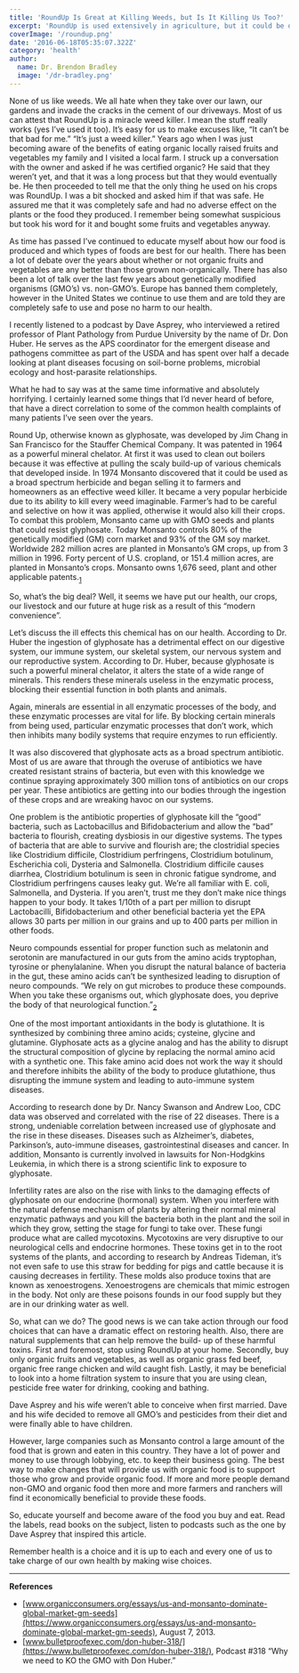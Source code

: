 ```yaml
---
title: 'RoundUp Is Great at Killing Weeds, but Is It Killing Us Too?'
excerpt: 'RoundUp is used extensively in agriculture, but it could be damaging our health.'
coverImage: '/roundup.png'
date: '2016-06-18T05:35:07.322Z'
category: 'health'
author:
  name: Dr. Brendon Bradley
  image: '/dr-bradley.png'
---
```


None of us like weeds. We all hate when they take over our lawn, our gardens and invade the cracks in the cement of our driveways. Most of us can attest that RoundUp is a miracle weed killer. I mean the stuff really works (yes I’ve used it too). It’s easy for us to make excuses like, “It can’t be that bad for me.” “It’s just a weed killer.” Years ago when I was just becoming aware of the benefits of eating organic locally raised fruits and vegetables my family and I visited a local farm. I struck up a conversation with the owner and asked if he was certified organic? He said that they weren’t yet, and that it was a long process but that they would eventually be. He then proceeded to tell me that the only thing he used on his crops was RoundUp. I was a bit shocked and asked him if that was safe. He assured me that it was completely safe and had no adverse effect on the plants or the food they produced. I remember being somewhat suspicious but took his word for it and bought some fruits and vegetables anyway.

As time has passed I’ve continued to educate myself about how our food is produced and which types of foods are best for our health. There has been a lot of debate over the years about whether or not organic fruits and vegetables are any better than those grown non-organically. There has also been a lot of talk over the last few years about genetically modified organisms (GMO’s) vs. non-GMO’s. Europe has banned them completely, however in the United States we continue to use them and are told they are completely safe to use and pose no harm to our health.

I recently listened to a podcast by Dave Asprey, who interviewed a retired professor of Plant Pathology from Purdue University by the name of Dr. Don Huber. He serves as the APS coordinator for the emergent disease and pathogens committee as part of the USDA and has spent over half a decade looking at plant diseases focusing on soil-borne problems, microbial ecology and host-parasite relationships.

What he had to say was at the same time informative and absolutely horrifying. I certainly learned some things that I’d never heard of before, that have a direct correlation to some of the common health complaints of many patients I’ve seen over the years.

Round Up, otherwise known as glyphosate, was developed by Jim Chang in San Francisco for the Stauffer Chemical Company. It was patented in 1964 as a powerful mineral chelator. At first it was used to clean out boilers because it was effective at pulling the scaly build-up of various chemicals that developed inside. In 1974 Monsanto discovered that it could be used as a broad spectrum herbicide and began selling it to farmers and homeowners as an effective weed killer. It became a very popular herbicide due to its ability to kill every weed imaginable. Farmer’s had to be careful and selective on how it was applied, otherwise it would also kill their crops. To combat this problem, Monsanto came up with GMO seeds and plants that could resist glyphosate. Today Monsanto controls 80% of the genetically modified (GM) corn market and 93% of the GM soy market. Worldwide 282 million acres are planted in Monsanto’s GM crops, up from 3 million in 1996. Forty percent of U.S. cropland, or 151.4 million acres, are planted in Monsanto’s crops. Monsanto owns 1,676 seed, plant and other applicable patents.<sub>[1](https://www.organicconsumers.org/essays/us-and-monsanto-dominate-global-market-gm-seeds)</sub>

So, what’s the big deal? Well, it seems we have put our health, our crops, our livestock and our future at huge risk as a result of this “modern convenience”.

Let’s discuss the ill effects this chemical has on our health. According to Dr. Huber the ingestion of glyphosate has a detrimental effect on our digestive system, our immune system, our skeletal system, our nervous system and our reproductive system. According to Dr. Huber, because glyphosate is such a powerful mineral chelator, it alters the state of a wide range of minerals. This renders these minerals useless in the enzymatic process, blocking their essential function in both plants and animals.

Again, minerals are essential in all enzymatic processes of the body, and these enzymatic processes are vital for life. By blocking certain minerals from being used, particular enzymatic processes that don’t work, which then inhibits many bodily systems that require enzymes to run efficiently.

It was also discovered that glyphosate acts as a broad spectrum antibiotic. Most of us are aware that through the overuse of antibiotics we have created resistant strains of bacteria, but even with this knowledge we continue spraying approximately 300 million tons of antibiotics on our crops per year. These antibiotics are getting into our bodies through the ingestion of these crops and are wreaking havoc on our systems.

One problem is the antibiotic properties of glyphosate kill the “good” bacteria, such as Lactobacillus and Bifidobacterium and allow the “bad” bacteria to flourish, creating dysbiosis in our digestive systems. The types of bacteria that are able to survive and flourish are; the clostridial species like Clostridium difficile, Clostridium perfringens, Clostridium botulinum, Escherichia coli, Dysteria and Salmonella. Clostridium difficile causes diarrhea, Clostridium botulinum is seen in chronic fatigue syndrome, and Clostridium perfringens causes leaky gut. We’re all familiar with E. coli, Salmonella, and Dysteria. If you aren’t, trust me they don’t make nice things happen to your body. It takes 1/10th of a part per million to disrupt Lactobacilli, Bifidobacterium and other beneficial bacteria yet the EPA allows 30 parts per million in our grains and up to 400 parts per million in other foods.

Neuro compounds essential for proper function such as melatonin and serotonin are manufactured in our guts from the amino acids tryptophan, tyrosine or phenylalanine. When you disrupt the natural balance of bacteria in the gut, these amino acids can’t be synthesized leading to disruption of neuro compounds. “We rely on gut microbes to produce these compounds. When you take these organisms out, which glyphosate does, you deprive the body of that neurological function.”<sub>[2](https://www.bulletproofexec.com/don-huber-318/)</sub>

One of the most important antioxidants in the body is glutathione. It is synthesized by combining three amino acids; cysteine, glycine and glutamine. Glyphosate acts as a glycine analog and has the ability to disrupt the structural composition of glycine by replacing the normal amino acid with a synthetic one. This fake amino acid does not work the way it should and therefore inhibits the ability of the body to produce glutathione, thus disrupting the immune system and leading to auto-immune system diseases.

According to research done by Dr. Nancy Swanson and Andrew Loo, CDC data was observed and correlated with the rise of 22 diseases. There is a strong, undeniable correlation between increased use of glyphosate and the rise in these diseases. Diseases such as Alzheimer’s, diabetes, Parkinson’s, auto-immune diseases, gastrointestinal diseases and cancer. In addition, Monsanto is currently involved in lawsuits for Non-Hodgkins Leukemia, in which there is a strong scientific link to exposure to glyphosate.

Infertility rates are also on the rise with links to the damaging effects of glyphosate on our endocrine (hormonal) system. When you interfere with the natural defense mechanism of plants by altering their normal mineral enzymatic pathways and you kill the bacteria both in the plant and the soil in which they grow, setting the stage for fungi to take over. These fungi produce what are called mycotoxins. Mycotoxins are very disruptive to our neurological cells and endocrine hormones. These toxins get in to the root systems of the plants, and according to research by Andreas Tideman, it’s not even safe to use this straw for bedding for pigs and cattle because it is causing decreases in fertility. These molds also produce toxins that are known as xenoestrogens. Xenoestrogens are chemicals that mimic estrogen in the body. Not only are these poisons founds in our food supply but they are in our drinking water as well.

So, what can we do? The good news is we can take action through our food choices that can have a dramatic effect on restoring health. Also, there are natural supplements that can help remove the build- up of these harmful toxins. First and foremost, stop using RoundUp at your home. Secondly, buy only organic fruits and vegetables, as well as organic grass fed beef, organic free range chicken and wild caught fish. Lastly, it may be beneficial to look into a home filtration system to insure that you are using clean, pesticide free water for drinking, cooking and bathing.

Dave Asprey and his wife weren’t able to conceive when first married. Dave and his wife decided to remove all GMO’s and pesticides from their diet and were finally able to have children.

However, large companies such as Monsanto control a large amount of the food that is grown and eaten in this country. They have a lot of power and money to use through lobbying, etc. to keep their business going. The best way to make changes that will provide us with organic food is to support those who grow and provide organic food. If more and more people demand non-GMO and organic food then more and more farmers and ranchers will find it economically beneficial to provide these foods.

So, educate yourself and become aware of the food you buy and eat. Read the labels, read books on the subject, listen to podcasts such as the one by Dave Asprey that inspired this article.

Remember health is a choice and it is up to each and every one of us to take charge of our own health by making wise choices.

---

**References**

- [www.organicconsumers.org/essays/us-and-monsanto-dominate-global-market-gm-seeds](https://www.organicconsumers.org/essays/us-and-monsanto-dominate-global-market-gm-seeds), August 7, 2013.
- [www.bulletproofexec.com/don-huber-318/](https://www.bulletproofexec.com/don-huber-318/), Podcast #318 “Why we need to KO the GMO with Don Huber.”
